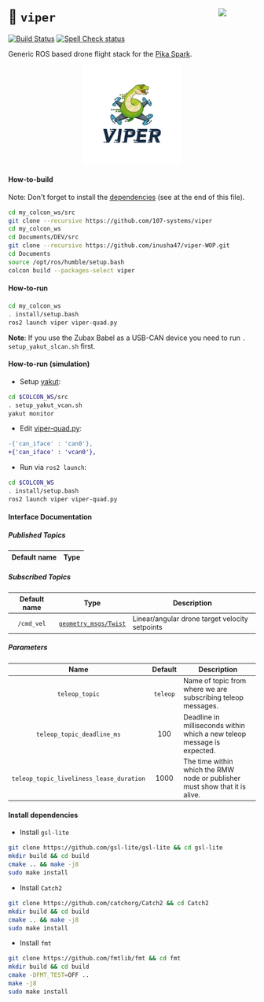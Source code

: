 <a href="https://107-systems.org/"><img align="right" src="https://raw.githubusercontent.com/107-systems/.github/main/logo/107-systems.png" width="15%"></a>
:floppy_disk: `viper`
=====================
[![Build Status](https://github.com/107-systems/viper/actions/workflows/ros2.yml/badge.svg)](https://github.com/107-systems/viper/actions/workflows/ros2.yml)
[![Spell Check status](https://github.com/107-systems/viper/actions/workflows/spell-check.yml/badge.svg)](https://github.com/107-systems/viper/actions/workflows/spell-check.yml)

Generic ROS based drone flight stack for the [Pika Spark](https://pika-spark.io/).

<p align="center">
  <a href="https://github.com/107-systems/viper"><img src="https://github.com/107-systems/.github/raw/main/logo/viper.jpg" width="40%"></a>
</p>

#### How-to-build
Note: Don't forget to install the [dependencies](https://github.com/107-systems/viper#install-dependencies) (see at the end of this file).
```bash
cd my_colcon_ws/src
git clone --recursive https://github.com/107-systems/viper
cd my_colcon_ws
cd Documents/DEV/src
git clone --recursive https://github.com/inusha47/viper-WOP.git
cd Documents
source /opt/ros/humble/setup.bash
colcon build --packages-select viper
```

#### How-to-run
```bash
cd my_colcon_ws
. install/setup.bash
ros2 launch viper viper-quad.py
```
**Note**: If you use the Zubax Babel as a USB-CAN device you need to run `. setup_yakut_slcan.sh` first.

#### How-to-run (simulation)
* Setup [yakut](https://github.com/OpenCyphal/yakut):
```bash
cd $COLCON_WS/src
. setup_yakut_vcan.sh
yakut monitor
```
* Edit [viper-quad.py](launch/viper-quad.py):
```diff
-{'can_iface' : 'can0'},
+{'can_iface' : 'vcan0'},
```
* Run via `ros2 launch`:
```bash
cd $COLCON_WS
. install/setup.bash
ros2 launch viper viper-quad.py
```

#### Interface Documentation
##### Published Topics
| Default name |                                      Type                                      |
|:------------:|:------------------------------------------------------------------------------:|

##### Subscribed Topics
| Default name |                                          Type                                          | Description                                    |
|:------------:|:--------------------------------------------------------------------------------------:|------------------------------------------------|
| `/cmd_vel`   | [`geometry_msgs/Twist`](http://docs.ros.org/en/api/geometry_msgs/html/msg/Twist.html)  | Linear/angular drone target velocity setpoints |

##### Parameters
|                   Name                    | Default  | Description                                                                  |
|:-----------------------------------------:|:--------:|------------------------------------------------------------------------------|
|              `teleop_topic`               | `teleop` | Name of topic from where we are subscribing teleop messages.                 |
|        `teleop_topic_deadline_ms`         |   100    | Deadline in milliseconds within which a new teleop message is expected.      |
| `teleop_topic_liveliness_lease_duration`  |   1000   | The time within which the RMW node or publisher must show that it is alive.  | 

#### Install dependencies
* Install `gsl-lite`
```bash
git clone https://github.com/gsl-lite/gsl-lite && cd gsl-lite
mkdir build && cd build
cmake .. && make -j8
sudo make install
```
* Install `Catch2`
```bash
git clone https://github.com/catchorg/Catch2 && cd Catch2
mkdir build && cd build
cmake .. && make -j8
sudo make install
```
* Install `fmt`
```bash
git clone https://github.com/fmtlib/fmt && cd fmt
mkdir build && cd build
cmake -DFMT_TEST=OFF ..
make -j8
sudo make install
```

